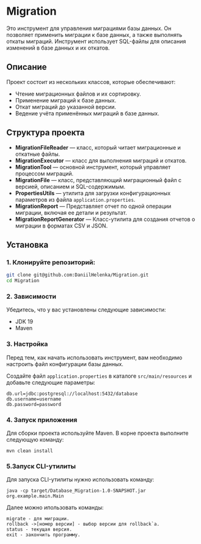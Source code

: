 # Migration

Это инструмент для управления миграциями базы данных. Он позволяет применить миграции к базе данных, а также выполнять откаты миграций. Инструмент использует SQL-файлы для описания изменений в базе данных и их откатов.

## Описание

Проект состоит из нескольких классов, которые обеспечивают:

- Чтение миграционных файлов и их сортировку.
- Применение миграций к базе данных.
- Откат миграций до указанной версии.
- Ведение учёта применённых миграций в базе данных.
## Структура проекта

- **MigrationFileReader** — класс, который читает миграционные и откатные файлы.
- **MigrationExecutor** — класс для выполнения миграций и откатов.
- **MigrationTool** — основной инструмент, который управляет процессом миграций.
- **MigrationFile** — класс, представляющий миграционный файл с версией, описанием и SQL-содержимым.
- **PropertiesUtils** — утилита для загрузки конфигурационных параметров из файла `application.properties`.
- **MigrationReport** — Представляет отчет по одной операции миграции, включая ее детали и результат.
- **MigrationReportGenerator** — Класс-утилита для создания отчетов о миграции в форматах CSV и JSON.
## Установка

### 1. Клонируйте репозиторий:

```bash
git clone git@github.com:DaniilHelenka/Migration.git
cd Migration
```
### 2. Зависимости
Убедитесь, что у вас установлены следующие зависимости:

- JDK 19 
- Maven 
### 3. Настройка
Перед тем, как начать использовать инструмент, вам необходимо настроить файл конфигурации базы данных.

Создайте файл `application.properties` в каталоге `src/main/resources` и добавьте следующие параметры:

```
db.url=jdbc:postgresql://localhost:5432/database
db.username=username
db.password=password
```
### 4. Запуск приложения
Для сборки проекта используйте Maven. В корне проекта выполните следующую команду:
```
mvn clean install
```
### 5.Запуск CLI-утилиты
Для запуска CLI-утилиты нужно использовать команду:
```
java -cp target/Database_Migration-1.0-SNAPSHOT.jar org.example.main.Main
```
Далее можно ипользовать команды:
```
migrate - для миграции.
rollback ->[номер версии] - выбор версии для rollback`a.
status - текущая версия.
exit - закончить программу.
```
